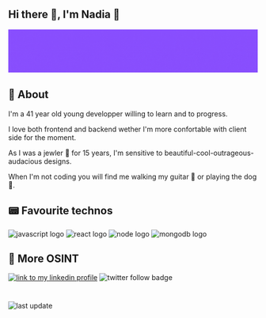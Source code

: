 ## Hi there :wave:, I'm Nadia :space_invader:



![nadia medkouri fullstack javascript store header](./img/storeheader.gif)

## :round_pushpin: About 

 I'm a 41 year old young developper willing to learn and to progress.

I love both frontend and backend wether I'm more confortable with client side for the moment.

As I was a jewler :gem: for 15 years, I'm sensitive to beautiful-cool-outrageous-audacious designs.

When I'm not coding you will find me walking my guitar :guitar: or playing the dog :dromedary_camel:.

## :pager: Favourite technos 
![javascript logo](https://img.shields.io/static/v1?logo=javascript&label=&message=javascript&color=gray)
![react logo](https://img.shields.io/static/v1?logo=react&label=&message=react&color=grey)
![node logo](https://img.shields.io/static/v1?logo=node.js&label=&message=node&color=white)
![mongodb logo](https://img.shields.io/static/v1?logo=MongoDB&label=&message=mongodb&color=white)

<!-- 
## :panda_face: The WWF Game : 

>
:hatched_chick::baby_chick::hatching_chick: :ocean: :crocodile:
>

In order to save the chicks, offer me a position.
>
I'm :statue_of_liberty: for the moment, so don't hesitate :fishing_pole_and_fish: !  -->
## :telescope: More OSINT

 >
 [![link to my linkedin profile](https://img.shields.io/static/v1?logo=linkedin&label=&message=linkedin&color=blue)](https://www.linkedin.com/in/nadiamedkouri/)
  ![twitter follow badge](https://img.shields.io/twitter/follow/MedkouriNadia?style=social)
 #
 ![last update](https://img.shields.io/github/last-commit/Naddiya/Naddiya?color=green&label=last%20update)

